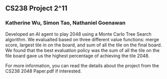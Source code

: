 ## CS238 Project 2^11
### Katherine Wu, Simon Tao, Nathaniel Goenawan

Developed an AI agent to play 2048 using a Monte Carlo Tree Search algorithm. We evalualted based on three different value functions: merge score, largest tile in on the board, and sum of all the tile on the final board. We found that the best evaluation policy was the sum of all the tile on the file board gave us the highest percentage of achieving the tile 2048. 

For more information, you can read the details about the project from the CS238 2048 Paper.pdf if interested.

